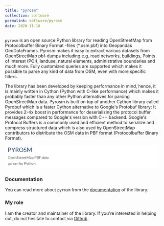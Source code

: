 ```yaml
---
title: "pyrosm"
collection: software
permalink: software/pyrosm
date: 2020-11-18
---
```


`pyrosm` is an open source Python library for reading OpenStreetMap from Protocolbuffer Binary Format -files (\*.osm.pbf) into Geopandas GeoDataFrames. Pyrosm makes it easy to extract various datasets from OpenStreetMap pbf-dumps including e.g. road networks, buildings, Points of Interest (POI), landuse, natural elements, administrative boundaries and much more. Fully customized queries are supported which makes it possible to parse any kind of data from OSM, even with more specific filters.

The library has been developed by keeping performance in mind, hence, it is mainly written in Cython (Python with C-like performance) which makes it probably faster than any other Python alternatives for parsing OpenStreetMap data. Pyrosm is built on top of another Cython library called Pyrobuf which is a faster Cython alternative to Google's Protobuf library: It provides 2-4x boost in performance for deserializing the protocol buffer messages compared to Google's version with C++ backend. Google's Protocol Buffers is a commonly used and efficient method to serialize and compress structured data which is also used by OpenStreetMap contributors to distribute the OSM data in PBF format (Protocolbuffer Binary Format).

![pyrosm logo](pyrosm_banner.png)

### Documentation

You can read more about `pyrosm` from the [documentation](https://pyrosm.readthedocs.io/en/latest/) of the library.

### My role

I am the creator and maintainer of the library. If you're interested in helping out, do not hesitate to contact via [Github](https://github.com/HTenkanen/pyrosm/issues/new/choose). 
